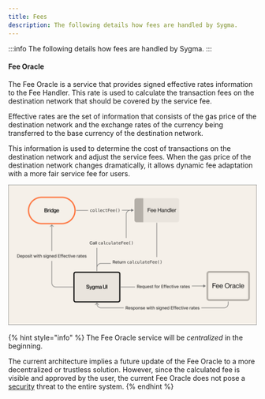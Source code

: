 ```yaml
---
title: Fees
description: The following details how fees are handled by Sygma.
---
```


:::info
The following details how fees are handled by Sygma.
:::

#### Fee Oracle

The Fee Oracle is a service that provides signed effective rates information to the Fee Handler. This rate is used to calculate the transaction fees on the destination network that should be covered by the service fee.&#x20;

Effective rates are the set of information that consists of the gas price of the destination network and the exchange rates of the currency being transferred to the base currency of the destination network.

This information is used to determine the cost of transactions on the destination network and adjust the service fees. When the gas price of the destination network changes dramatically, it allows dynamic fee adaptation with a more fair service fee for users.&#x20;

![Sygma Fees](../../static/assets/Fee.png)

{% hint style="info" %}
The Fee Oracle service will be _centralized_ in the beginning.&#x20;



The current architecture implies a future update of the Fee Oracle to a more decentralized or trustless solution. However, since the calculated fee is visible and approved by the user, the current Fee Oracle does not pose a [security](./security) threat to the entire system.
{% endhint %}
